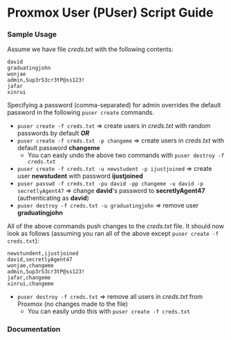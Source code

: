 # Proxmox User (PUser) Script Guide

### Sample Usage
Assume we have file *creds.txt* with the following contents:
```
david
graduatingjohn
wonjae
admin,Sup3rS3cr3tP@ss123!
jafar
xinrui
```
Specifying a password (comma-separated) for admin overrides the default password in the following `puser create` commands.

- `puser create -f creds.txt` ⇒ create users in *creds.txt* with random passwords by default ***OR***
- `puser create -f creds.txt -p changeme` ⇒ create users in *creds.txt* with default password **changeme**
  - You can easly undo the above two commands with `puser destroy -f creds.txt`
- `puser create -f creds.txt -u newstudent -p ijustjoined` ⇒ create user **newstudent** with password **ijustjoined**
- `puser passwd -f creds.txt -pu david -pp changeme -u david -p secretlyAgent47` ⇒ change **david**'s password to **secretlyAgent47** (authenticating as **david**)
- `puser destroy -f creds.txt -u graduatingjohn` ⇒ remove user **graduatingjohn**

All of the above commands push changes to the *creds.txt* file.
It should now look as follows (assuming you ran all of the above except `puser create -f creds.txt`):
```
newstundent,ijustjoined
david,secretlyAgent47
wonjae,changeme
admin,Sup3rS3cr3tP@ss123!
jafar,changeme
xinrui,changeme
```

- `puser destroy -f creds.txt` ⇒ remove all users in *creds.txt* from Proxmox (no changes made to the file)
  - You can easily undo this with `puser create -f creds.txt`

### Documentation
